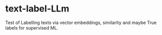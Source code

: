 # text-label-LLm
Test of Labelling texts via vector embeddings, similarity and maybe True labels for supervised ML.

